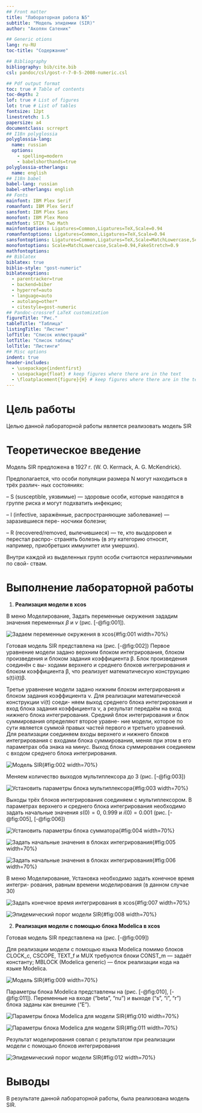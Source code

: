 ```yaml
---
## Front matter
title: "Лабораторная работа №5"
subtitle: "Модель эпидемии (SIR)"
author: "Акопян Сатеник"

## Generic otions
lang: ru-RU
toc-title: "Содержание"

## Bibliography
bibliography: bib/cite.bib
csl: pandoc/csl/gost-r-7-0-5-2008-numeric.csl

## Pdf output format
toc: true # Table of contents
toc-depth: 2
lof: true # List of figures
lot: true # List of tables
fontsize: 12pt
linestretch: 1.5
papersize: a4
documentclass: scrreprt
## I18n polyglossia
polyglossia-lang:
  name: russian
  options:
	- spelling=modern
	- babelshorthands=true
polyglossia-otherlangs:
  name: english
## I18n babel
babel-lang: russian
babel-otherlangs: english
## Fonts
mainfont: IBM Plex Serif
romanfont: IBM Plex Serif
sansfont: IBM Plex Sans
monofont: IBM Plex Mono
mathfont: STIX Two Math
mainfontoptions: Ligatures=Common,Ligatures=TeX,Scale=0.94
romanfontoptions: Ligatures=Common,Ligatures=TeX,Scale=0.94
sansfontoptions: Ligatures=Common,Ligatures=TeX,Scale=MatchLowercase,Scale=0.94
monofontoptions: Scale=MatchLowercase,Scale=0.94,FakeStretch=0.9
mathfontoptions:
## Biblatex
biblatex: true
biblio-style: "gost-numeric"
biblatexoptions:
  - parentracker=true
  - backend=biber
  - hyperref=auto
  - language=auto
  - autolang=other*
  - citestyle=gost-numeric
## Pandoc-crossref LaTeX customization
figureTitle: "Рис."
tableTitle: "Таблица"
listingTitle: "Листинг"
lofTitle: "Список иллюстраций"
lotTitle: "Список таблиц"
lolTitle: "Листинги"
## Misc options
indent: true
header-includes:
  - \usepackage{indentfirst}
  - \usepackage{float} # keep figures where there are in the text
  - \floatplacement{figure}{H} # keep figures where there are in the text
---
```


# Цель работы

Целью данной лабораторной работы является реализовать модель SIR

# Теоретическое введение

Модель SIR предложена в 1927 г. (W. O. Kermack, A. G. McKendrick).

Предполагается, что особи популяции размера N могут находиться в трёх различ-
ных состояниях:

– S (susceptible, уязвимые) — здоровые особи, которые находятся в группе риска
и могут подхватить инфекцию;

– I (infective, заражённые, распространяющие заболевание) — заразившиеся пере-
носчики болезни;

– R (recovered/removed, вылечившиеся) — те, кто выздоровел и перестал распро-
странять болезнь (в эту категорию относят, например, приобретших иммунитет
или умерших).

Внутри каждой из выделенных групп особи считаются неразличимыми по свой-
ствам. 

# Выполнение лабораторной работы

1. **Реализация модели в xcos**

В меню Моделирование, Задать переменные окружения зададим значения переменных $β$ и $ν$ (рис. [-@fig:001]).

![Задаем переменные окружения в xcos](image/1.png){#fig:001 width=70%}

Готовая модель SIR представлена на (рис. [-@fig:002])
Первое уравнение модели задано верхним блоком интегрирования, блоком
произведения и блоком задания коэффициента β. Блок произведения соединён с вы-
ходами верхнего и среднего блоков интегрирования и блоком коэффициента β, что
реализует математическую конструкцию s(t)i(t)β.

Третье уравнение модели задано нижним блоком интегрирования и блоком
задания коэффициента ν. Для реализации математической конструкции νi(t) соеди-
няем выход среднего блока интегрирования и вход блока задания коэффициента ν,
а результат передаём на вход нижнего блока интегрирования.
Средний блок интегрирования и блок суммирования определяют второе уравне-
ние модели, которое по сути является суммой правых частей первого и третьего уравнений. Для реализации соединяем входы верхнего и нижнего блоков интегрирования с входами блока суммирования, меняя при этом в его параметрах оба знака на минус. Выход блока суммирования соединяем с входом среднего блока интегрирования.

![Модель SIR](image/7.png){#fig:002 width=70%}

Меняем количество выходов мультиплексора до 3 (рис. [-@fig:003])

![Установить параметры блока мультиплексора](image/3.png){#fig:003 width=70%}

Выходы трёх блоков интегрирования соединяем с мультиплексором.
В параметрах верхнего и среднего блока интегрирования необходимо задать
начальные значения $s(0) = 0$, $0.999$ и $i(0) = 0.001$  (рис. [-@fig:005], [-@fig:006])

![Установить параметры блока сумматора](image/4.png){#fig:004 width=70%}

![Задать начальные значения в блоках интегрирования](image/5.png){#fig:005 width=70%}

![Задать начальные значения в блоках интегрирования](image/6.png){#fig:006 width=70%}


В меню Моделирование, Установка необходимо задать конечное время интегри-
рования, равным времени моделирования (в данном случае 30)

![Задать конечное время интегрирования в xcos](image/8.png){#fig:007 width=70%}

![Эпидемический порог модели SIR](image/10.png){#fig:008 width=70%}

2. **Реализация модели с помощью блока Modelica в xcos**

Готовая модель SIR представлена на (рис. [-@fig:009])

Для реализации модели с помощью языка Modelica помимо блоков CLOCK_c,
CSCOPE, TEXT_f и MUX требуются блоки CONST_m — задаёт константу; MBLOCK
(Modelica generic) — блок реализации кода на языке Modelica. 

![Модель SIR](image/14.png){#fig:009 width=70%}

Параметры блока Modelica представлены на (рис. [-@fig:010], [-@fig:011]). Переменные на входе (“beta”,
“nu”) и выходе (“s”, “i”, “r”) блока заданы как внешние (“E”).

![Параметры блока Modelica для модели SIR](image/11.png){#fig:010 width=70%}

![Параметры блока Modelica для модели SIR](image/13.png){#fig:011 width=70%}

Результат моделирования совпал с результатом при реализации модели с помощью блоков интегрирования

![Эпидемический порог модели SIR](image/10.png){#fig:012 width=70%}


# Выводы

В результате данной лабораторной работы, была реализована модель SIR.